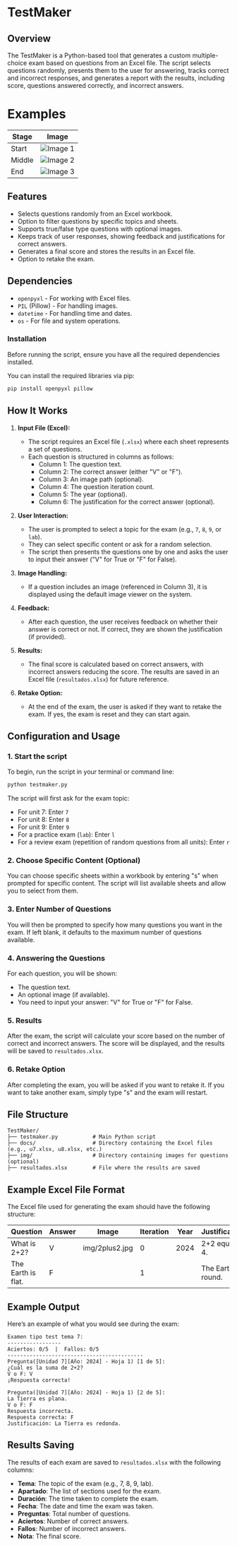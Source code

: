# TestMaker
## Overview

The TestMaker is a Python-based tool that generates a custom multiple-choice exam based on questions from an Excel file. The script selects questions randomly, presents them to the user for answering, tracks correct and incorrect responses, and generates a report with the results, including score, questions answered correctly, and incorrect answers.

# Examples

| Stage      | Image                                                                 |
|------------|----------------------------------------------------------------------|
| Start  | ![Image 1](https://github.com/JavierJimenez2/testMaker/blob/master/Testmaker.png?raw=true) |
| Middle     | ![Image 2](https://github.com/JavierJimenez2/testMaker/blob/master/Testmaker2.png?raw=true) |
| End        | ![Image 3](https://github.com/JavierJimenez2/testMaker/blob/master/Testmaker3.png?raw=true) |


## Features

- Selects questions randomly from an Excel workbook.
- Option to filter questions by specific topics and sheets.
- Supports true/false type questions with optional images.
- Keeps track of user responses, showing feedback and justifications for correct answers.
- Generates a final score and stores the results in an Excel file.
- Option to retake the exam.

## Dependencies

- `openpyxl` - For working with Excel files.
- `PIL` (Pillow) - For handling images.
- `datetime` - For handling time and dates.
- `os` - For file and system operations.

### Installation

Before running the script, ensure you have all the required dependencies installed.

You can install the required libraries via pip:

```bash
pip install openpyxl pillow
```

## How It Works

1. **Input File (Excel):**
   - The script requires an Excel file (`.xlsx`) where each sheet represents a set of questions.
   - Each question is structured in columns as follows:
     - Column 1: The question text.
     - Column 2: The correct answer (either "V" or "F").
     - Column 3: An image path (optional).
     - Column 4: The question iteration count.
     - Column 5: The year (optional).
     - Column 6: The justification for the correct answer (optional).

2. **User Interaction:**
   - The user is prompted to select a topic for the exam (e.g., `7`, `8`, `9`, or `lab`).
   - They can select specific content or ask for a random selection.
   - The script then presents the questions one by one and asks the user to input their answer ("V" for True or "F" for False).

3. **Image Handling:**
   - If a question includes an image (referenced in Column 3), it is displayed using the default image viewer on the system.
   
4. **Feedback:**
   - After each question, the user receives feedback on whether their answer is correct or not. If correct, they are shown the justification (if provided).
   
5. **Results:**
   - The final score is calculated based on correct answers, with incorrect answers reducing the score. The results are saved in an Excel file (`resultados.xlsx`) for future reference.

6. **Retake Option:**
   - At the end of the exam, the user is asked if they want to retake the exam. If yes, the exam is reset and they can start again.

## Configuration and Usage

### 1. Start the script

To begin, run the script in your terminal or command line:

```bash
python testmaker.py
```

The script will first ask for the exam topic:

- For unit 7: Enter `7`
- For unit 8: Enter `8`
- For unit 9: Enter `9`
- For a practice exam (`lab`): Enter `l`
- For a review exam (repetition of random questions from all units): Enter `r`

### 2. Choose Specific Content (Optional)

You can choose specific sheets within a workbook by entering "s" when prompted for specific content. The script will list available sheets and allow you to select from them.

### 3. Enter Number of Questions

You will then be prompted to specify how many questions you want in the exam. If left blank, it defaults to the maximum number of questions available.

### 4. Answering the Questions

For each question, you will be shown:

- The question text.
- An optional image (if available).
- You need to input your answer: "V" for True or "F" for False.

### 5. Results

After the exam, the script will calculate your score based on the number of correct and incorrect answers. The score will be displayed, and the results will be saved to `resultados.xlsx`.

### 6. Retake Option

After completing the exam, you will be asked if you want to retake it. If you want to take another exam, simply type "s" and the exam will restart.

## File Structure

```
TestMaker/
├── testmaker.py           # Main Python script
├── docs/                  # Directory containing the Excel files (e.g., u7.xlsx, u8.xlsx, etc.)
├── img/                   # Directory containing images for questions (optional)
├── resultados.xlsx        # File where the results are saved
```

## Example Excel File Format

The Excel file used for generating the exam should have the following structure:

| Question               | Answer | Image      | Iteration | Year | Justification |
|------------------------|--------|------------|-----------|------|---------------|
| What is 2+2?            | V      | img/2plus2.jpg | 0         | 2024 | 2+2 equals 4. |
| The Earth is flat.      | F      |            | 1         |      | The Earth is round. |

## Example Output

Here’s an example of what you would see during the exam:

```
Examen tipo test tema 7:
-----------------
Aciertos: 0/5  |  Fallos: 0/5
-------------------------------------------
Pregunta([Unidad 7][Año: 2024] - Hoja 1) [1 de 5]:
¿Cuál es la suma de 2+2?
V o F: V
¡Respuesta correcta!

Pregunta([Unidad 7][Año: 2024] - Hoja 1) [2 de 5]:
La Tierra es plana.
V o F: F
Respuesta incorrecta.
Respuesta correcta: F
Justificación: La Tierra es redonda.
```

## Results Saving

The results of each exam are saved to `resultados.xlsx` with the following columns:

- **Tema**: The topic of the exam (e.g., 7, 8, 9, lab).
- **Apartado**: The list of sections used for the exam.
- **Duración**: The time taken to complete the exam.
- **Fecha**: The date and time the exam was taken.
- **Preguntas**: Total number of questions.
- **Aciertos**: Number of correct answers.
- **Fallos**: Number of incorrect answers.
- **Nota**: The final score.
